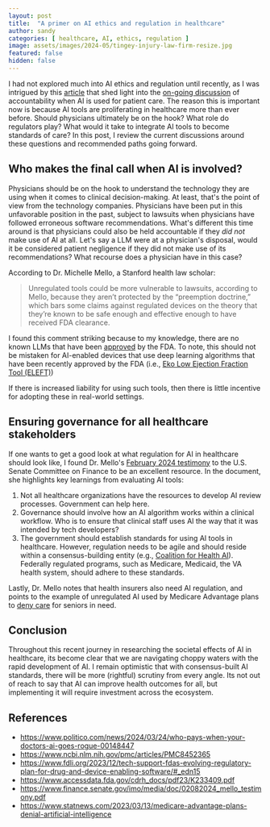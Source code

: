 ```yaml
---
layout: post
title:  "A primer on AI ethics and regulation in healthcare"
author: sandy
categories: [ healthcare, AI, ethics, regulation ]
image: assets/images/2024-05/tingey-injury-law-firm-resize.jpg
featured: false
hidden: false
---
```


I had not explored much into AI ethics and regulation until recently, as I was intrigued by this [article](https://www.politico.com/news/2024/03/24/who-pays-when-your-doctors-ai-goes-rogue-00148447) that shed light into the [on-going discussion](https://www.ncbi.nlm.nih.gov/pmc/articles/PMC8452365) of accountability when AI is used for patient care.  The reason this is important now is because AI tools are proliferating in healthcare more than ever before.  Should physicians ultimately be on the hook?  What role do regulators play?  What would it take to integrate AI tools to become standards of care?  In this post, I review the current discussions around these questions and recommended paths going forward.  

## Who makes the final call when AI is involved?
Physicians should be on the hook to understand the technology they are using when it comes to clinical decision-making.  At least, that's the point of view from the technology companies.  Physicians have been put in this unfavorable position in the past, subject to lawsuits when physicians have followed erroneous software recommendations.  What's different this time around is that physicians could also be held accountable if they *did not* make use of AI at all.  Let's say a LLM were at a physician's disposal, would it be considered patient negligence if they did not make use of its recommendations?  What recourse does a physician have in this case?

According to Dr. Michelle Mello, a Stanford health law scholar:

>Unregulated tools could be more vulnerable to lawsuits, according to Mello, because they aren’t protected by the “preemption doctrine,” which bars some claims against regulated devices on the theory that they’re known to be safe enough and effective enough to have received FDA clearance.

I found this comment striking because to my knowledge, there are no known LLMs that have been [approved](https://www.fdli.org/2023/12/tech-support-fdas-evolving-regulatory-plan-for-drug-and-device-enabling-software/#_edn15) by the FDA.  To note, this should not be mistaken for AI-enabled devices that use deep learning algorithms that have been recently approved by the FDA (i.e., [Eko Low Ejection Fraction Tool (ELEFT)](https://www.accessdata.fda.gov/cdrh_docs/pdf23/K233409.pdf)) 

If there is increased liability for using such tools, then there is little incentive for adopting these in real-world settings.

## Ensuring governance for all healthcare stakeholders
If one wants to get a good look at what regulation for AI in healthcare should look like, I found Dr. Mello's [February 2024 testimony](https://www.finance.senate.gov/imo/media/doc/02082024_mello_testimony.pdf) to the U.S. Senate Committee on Finance to be an excellent resource.  In the document, she highlights key learnings from evaluating AI tools:

1.  Not all healthcare organizations have the resources to develop AI review processes.  Government can help here.
2. Governance should involve how an AI algorithm works within a clinical workflow.  Who is to ensure that clinical staff uses AI the way that it was intended by tech developers?
3. The government should establish standards for using AI tools in healthcare.  However, regulation needs to be agile and should reside within a consensus-building entity (e.g., [Coalition for Health AI](https://jamanetwork.com/journals/jama/fullarticle/2813425)).  Federally regulated programs, such as Medicare, Medicaid, the VA health system, should adhere to these standards.

Lastly, Dr. Mello notes that health insurers also need AI regulation, and points to the example of unregulated AI used by Medicare Advantage plans to [deny care](https://www.statnews.com/2023/03/13/medicare-advantage-plans-denial-artificial-intelligence) for seniors in need.


## Conclusion
Throughout this recent journey in researching the societal effects of AI in healthcare, its become clear that we are navigating choppy waters with the rapid development of AI.  I remain optimistic that with consensus-built AI standards, there will be more (rightful) scrutiny from every angle.  Its not out of reach to say that AI can improve health outcomes for all, but implementing it will require investment across the ecosystem. 

## References
+ <https://www.politico.com/news/2024/03/24/who-pays-when-your-doctors-ai-goes-rogue-00148447>
+ <https://www.ncbi.nlm.nih.gov/pmc/articles/PMC8452365>
+ <https://www.fdli.org/2023/12/tech-support-fdas-evolving-regulatory-plan-for-drug-and-device-enabling-software/#_edn15>
+ <https://www.accessdata.fda.gov/cdrh_docs/pdf23/K233409.pdf>
+ <https://www.finance.senate.gov/imo/media/doc/02082024_mello_testimony.pdf>
+ <https://www.statnews.com/2023/03/13/medicare-advantage-plans-denial-artificial-intelligence>
